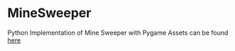 # MineSweeper
Python Implementation of Mine Sweeper with Pygame
Assets can be found [here](https://opengameart.org/content/minesweeper-tile-set)

